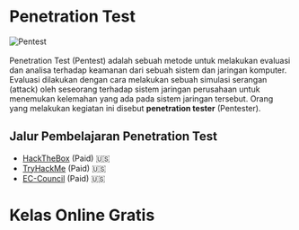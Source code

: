 # Penetration Test
![Pentest](https://itgid.org/wp-content/uploads/2022/12/Pentest-EN.jpg)
<br><br>
Penetration Test (Pentest) adalah sebuah metode untuk melakukan evaluasi dan analisa terhadap keamanan dari sebuah sistem dan jaringan komputer. Evaluasi dilakukan dengan cara melakukan sebuah simulasi serangan (attack) oleh seseorang terhadap sistem jaringan perusahaan untuk menemukan kelemahan yang ada pada sistem jaringan tersebut. Orang yang melakukan kegiatan ini disebut **penetration tester** (Pentester).

## Jalur Pembelajaran Penetration Test
* [HackTheBox](https://academy.hackthebox.com/path/preview/penetration-tester) (Paid) :us:
* [TryHackMe](https://tryhackme.com/path/outline/jrpenetrationtester) (Paid) :us:
* [EC-Council](https://www.eccouncil.org/programs/certified-penetration-testing-professional-cpent/) (Paid) :us:

# Kelas Online Gratis
